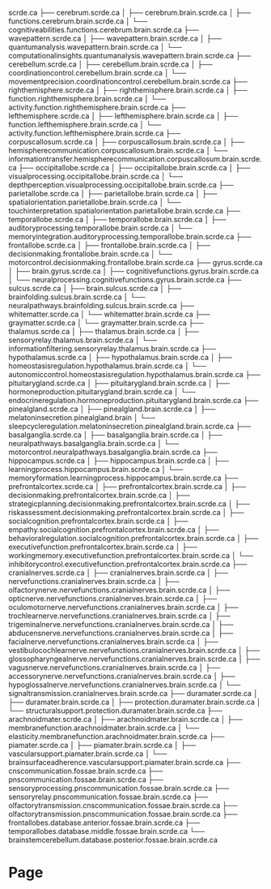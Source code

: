 scrde.ca
├── cerebrum.scrde.ca
│   ├── cerebrum.brain.scrde.ca
│   ├── functions.cerebrum.brain.scrde.ca
│   └── cognitiveabilities.functions.cerebrum.brain.scrde.ca
├── wavepattern.scrde.ca
│   ├── wavepattern.brain.scrde.ca
│   ├── quantumanalysis.wavepattern.brain.scrde.ca
│   └── computationalinsights.quantumanalysis.wavepattern.brain.scrde.ca
├── cerebellum.scrde.ca
│   ├── cerebellum.brain.scrde.ca
│   ├── coordinationcontrol.cerebellum.brain.scrde.ca
│   └── movementprecision.coordinationcontrol.cerebellum.brain.scrde.ca
├── righthemisphere.scrde.ca
│   ├── righthemisphere.brain.scrde.ca
│   ├── function.righthemisphere.brain.scrde.ca
│   └── activity.function.righthemisphere.brain.scrde.ca
├── lefthemisphere.scrde.ca
│   ├── lefthemisphere.brain.scrde.ca
│   ├── function.lefthemisphere.brain.scrde.ca
│   └── activity.function.lefthemisphere.brain.scrde.ca
├── corpuscallosum.scrde.ca
│   ├── corpuscallosum.brain.scrde.ca
│   ├── hemispherecommunication.corpuscallosum.brain.scrde.ca
│   └── informationtransfer.hemispherecommunication.corpuscallosum.brain.scrde.ca
├── occipitallobe.scrde.ca
│   ├── occipitallobe.brain.scrde.ca
│   ├── visualprocessing.occipitallobe.brain.scrde.ca
│   └── depthperception.visualprocessing.occipitallobe.brain.scrde.ca
├── parietallobe.scrde.ca
│   ├── parietallobe.brain.scrde.ca
│   ├── spatialorientation.parietallobe.brain.scrde.ca
│   └── touchinterpretation.spatialorientation.parietallobe.brain.scrde.ca
├── temporallobe.scrde.ca
│   ├── temporallobe.brain.scrde.ca
│   ├── auditoryprocessing.temporallobe.brain.scrde.ca
│   └── memoryintegration.auditoryprocessing.temporallobe.brain.scrde.ca
├── frontallobe.scrde.ca
│   ├── frontallobe.brain.scrde.ca
│   ├── decisionmaking.frontallobe.brain.scrde.ca
│   └── motorcontrol.decisionmaking.frontallobe.brain.scrde.ca
├── gyrus.scrde.ca
│   ├── brain.gyrus.scrde.ca
│   ├── cognitivefunctions.gyrus.brain.scrde.ca
│   └── neuralprocessing.cognitivefunctions.gyrus.brain.scrde.ca
├── sulcus.scrde.ca
│   ├── brain.sulcus.scrde.ca
│   ├── brainfolding.sulcus.brain.scrde.ca
│   └── neuralpathways.brainfolding.sulcus.brain.scrde.ca
├── whitematter.scrde.ca
│   └── whitematter.brain.scrde.ca
├── graymatter.scrde.ca
│   └── graymatter.brain.scrde.ca
├── thalamus.scrde.ca
│   ├── thalamus.brain.scrde.ca
│   ├── sensoryrelay.thalamus.brain.scrde.ca
│   └── informationfiltering.sensoryrelay.thalamus.brain.scrde.ca
├── hypothalamus.scrde.ca
│   ├── hypothalamus.brain.scrde.ca
│   ├── homeostasisregulation.hypothalamus.brain.scrde.ca
│   └── autonomiccontrol.homeostasisregulation.hypothalamus.brain.scrde.ca
├── pituitarygland.scrde.ca
│   ├── pituitarygland.brain.scrde.ca
│   ├── hormoneproduction.pituitarygland.brain.scrde.ca
│   └── endocrineregulation.hormoneproduction.pituitarygland.brain.scrde.ca
├── pinealgland.scrde.ca
│   ├── pinealgland.brain.scrde.ca
│   ├── melatoninsecretion.pinealgland.brain
│   └── sleepcycleregulation.melatoninsecretion.pinealgland.brain.scrde.ca
├── basalganglia.scrde.ca
│   ├── basalganglia.brain.scrde.ca
│   ├── neuralpathways.basalganglia.brain.scrde.ca
│   └── motorcontrol.neuralpathways.basalganglia.brain.scrde.ca
├── hippocampus.scrde.ca
│   ├── hippocampus.brain.scrde.ca
│   ├── learningprocess.hippocampus.brain.scrde.ca
│   └── memoryformation.learningprocess.hippocampus.brain.scrde.ca
├── prefrontalcortex.scrde.ca
│   ├── prefrontalcortex.brain.scrde.ca
│   ├── decisionmaking.prefrontalcortex.brain.scrde.ca
│   ├── strategicplanning.decisionmaking.prefrontalcortex.brain.scrde.ca
│   ├── riskassessment.decisionmaking.prefrontalcortex.brain.scrde.ca
│   ├── socialcognition.prefrontalcortex.brain.scrde.ca
│   ├── empathy.socialcognition.prefrontalcortex.brain.scrde.ca
│   ├── behavioralregulation.socialcognition.prefrontalcortex.brain.scrde.ca
│   ├── executivefunction.prefrontalcortex.brain.scrde.ca
│   ├── workingmemory.executivefunction.prefrontalcortex.brain.scrde.ca
│   └── inhibitorycontrol.executivefunction.prefrontalcortex.brain.scrde.ca
├── cranialnerves.scrde.ca
│   ├── cranialnerves.brain.scrde.ca
│   ├── nervefunctions.cranialnerves.brain.scrde.ca
│   ├── olfactorynerve.nervefunctions.cranialnerves.brain.scrde.ca
│   ├── opticnerve.nervefunctions.cranialnerves.brain.scrde.ca
│   ├── oculomotornerve.nervefunctions.cranialnerves.brain.scrde.ca
│   ├── trochlearnerve.nervefunctions.cranialnerves.brain.scrde.ca
│   ├── trigeminalnerve.nervefunctions.cranialnerves.brain.scrde.ca
│   ├── abducensnerve.nervefunctions.cranialnerves.brain.scrde.ca
│   ├── facialnerve.nervefunctions.cranialnerves.brain.scrde.ca
│   ├── vestibulocochlearnerve.nervefunctions.cranialnerves.brain.scrde.ca
│   ├── glossopharyngealnerve.nervefunctions.cranialnerves.brain.scrde.ca
│   ├── vagusnerve.nervefunctions.cranialnerves.brain.scrde.ca
│   ├── accessorynerve.nervefunctions.cranialnerves.brain.scrde.ca
│   ├── hypoglossalnerve.nervefunctions.cranialnerves.brain.scrde.ca
│   └── signaltransmission.cranialnerves.brain.scrde.ca
├── duramater.scrde.ca
│   ├── duramater.brain.scrde.ca
│   ├── protection.duramater.brain.scrde.ca
│   └── structuralsupport.protection.duramater.brain.scrde.ca
├── arachnoidmater.scrde.ca
│   ├── arachnoidmater.brain.scrde.ca
│   ├── membranefunction.arachnoidmater.brain.scrde.ca
│   └── elasticity.membranefunction.arachnoidmater.brain.scrde.ca
├── piamater.scrde.ca
│   ├── piamater.brain.scrde.ca
│   ├── vascularsupport.piamater.brain.scrde.ca
│   └── brainsurfaceadherence.vascularsupport.piamater.brain.scrde.ca
├── cnscommunication.fossae.brain.scrde.ca
├── pnscommunication.fossae.brain.scrde.ca
├── sensoryprocessing.pnscommunication.fossae.brain.scrde.ca
├── sensoryrelay.pnscommunication.fossae.brain.scrde.ca
├── olfactorytransmission.cnscommunication.fossae.brain.scrde.ca
├── olfactorytransmission.pnscommunication.fossae.brain.scrde.ca
├── frontallobes.database.anterior.fossae.brain.scrde.ca
├── temporallobes.database.middle.fossae.brain.scrde.ca
└── brainstemcerebellum.database.posterior.fossae.brain.scrde.ca
# Page

